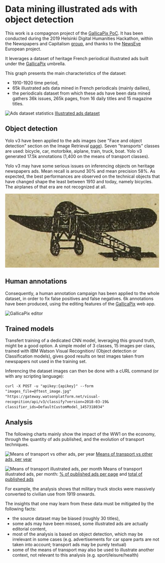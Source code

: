 # Data mining illustrated ads with object detection

This work is a compagnon project of the [GallicaPix PoC](https://gallicapix.bnf.fr/). It has been conducted during the 2019 Helsinki Digital Humanities Hackathon, within the Newspapers and Capitalism [group](https://blogs.helsinki.fi/digital-humanities-hackathon/category/newspapers-and-capitalism/), and thanks to the [NewsEye](https://www.newseye.eu/) European project.

It leverages a dataset of heritage French periodical illustrated ads built under the [GallicaPix](https://github.com/altomator/Image_Retrieval) umbrella.

This graph presents the main characteristics of the dataset:
- 1910-1920 time period,
- 65k illustrated ads data mined in French periodicals (mainly dailies), 
- the periodicals dataset from which these ads have been data mined gathers 36k issues, 265k pages, from 16 daily titles and 15 magazine titles.

![Ads dataset statistics](http://www.euklides.fr/blog/altomator/Image_Retrieval/Ads-data-mining/ads-dataset.jpg)
[Illustrated ads dataset](http://www.euklides.fr/blog/altomator/Image_Retrieval/Ads-data-mining/Periodical_FR_1910-1920_issues-pages-ads.htm)

## Object detection
Yolo v3 have been applied to the ads images (see "Face and object detection" section on the Image Retrieval [page](https://github.com/altomator/Image_Retrieval)). Seven "transports" classes are used: bicycle, car, motorbike, aiplane, train, truck, boat. Yolo v3 generated 17.5k annotations (1,400 on the means of transport classes).

Yolo v3 may have some serious issues on inferencing objects on heritage newspapers ads. Mean recall is around 30% and mean precision 58%. As expected, the best performances are observed on the technical objects that have changed shape the least between 1910 and today, namely bicycles. The airplanes of that era are not recognized at all.

![Airplane example](https://github.com/altomator/Ads-data_mining/blob/master/ads/airplanes/airplane4.jpg)

## Human annotations
Consequently, a human annotation campaign has been applied to the whole dataset, in order to fix false positives and false negatives. 6k annotations have been produced, using the editing features of the [GallicaPix](https://gallicapix.bnf.fr/) web app.

![GallicaPix editor](http://www.euklides.fr/blog/altomator/Image_Retrieval/Ads-data-mining/gp-edition.jpg)

## Trained models 
Transfert training of a dedicated CNN model, leveraging this ground truth, might be a good option. A simple model of 3 classes, 15 images per class, trained with IBM Watson Visual Recognition/ (Object detection or Classification models), gives good results on test images taken from newspapers not used in the training set.

Inferencing the dataset images can then be done with a cURL command (or with any scripting language):

`curl -X POST -u "apikey:{apikey}" --form "images_file=@ftest_image.jpg" "https://gateway.watsonplatform.net/visual-recognition/api/v3/classify?version=2018-03-19& classifier_ids=DefaultCustomModel_1457318034"`


## Analysis
The following charts mainly show the impact of the WW1 on the economy, through the quantity of ads published, and the evolution of transport techniques. 

![Means of transport vs other ads, per year](http://www.euklides.fr/blog/altomator/Image_Retrieval/Ads-data-mining/total-year.jpg)
[Means of transport vs other ads, per year](http://www.euklides.fr/blog/altomator/Image_Retrieval/Ads-data-mining/Periodical_FR_1910-1920_ads-year.htm)

![Means of transport illustrated ads, per month](http://www.euklides.fr/blog/altomator/Image_Retrieval/Ads-data-mining/total-month.jpg)
Means of transport illustrated ads, per month: [% of published ads per page](http://www.euklides.fr/blog/altomator/Image_Retrieval/Ads-data-mining/Periodical_FR_1910-1920_mean-ads-month.htm) and [total of published ads](http://www.euklides.fr/blog/altomator/Image_Retrieval/Ads-data-mining/Periodical_FR_1910-1920_total-ads-month.htm)

For example, the analysis shows that military truck stocks were massively converted to civilian use from 1919 onwards.

The insights that one may learn from these data must be mitigated by the following facts:
- the source dataset may be biased (roughly 30 titles),
- some ads may have been missed, some illustrated ads are actually editorial content,
- most of the analysis is based on object detection, which may be irrelevant in some cases (e.g. advertisements for car spare parts are not taken into account; transport ads may be purely textual)
- some of the means of transport may also be used to illustrate another context, not relevant to this analysis (e.g. sport/leisure/health)












 

